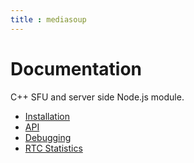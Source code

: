 ```yaml
---
title : mediasoup
---
```



# Documentation

<div markdown="1">

C++ SFU and server side Node.js module.

* [Installation](/documentation/v3/mediasoup/installation/)
* [API](/documentation/v3/mediasoup/api/)
* [Debugging](/documentation/v3/mediasoup/debugging/)
* [RTC Statistics](/documentation/v3/mediasoup/rtc-statistics/)

</div>
